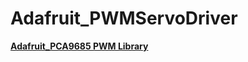 # Adafruit_PWMServoDriver
[**Adafruit_PCA9685 PWM Library**](http://adafruit.github.io/Adafruit-PWM-Servo-Driver-Library/html/class_adafruit___p_w_m_servo_driver.html#a3f400e2cc3df479ed98d0ce7e7a0860d)
